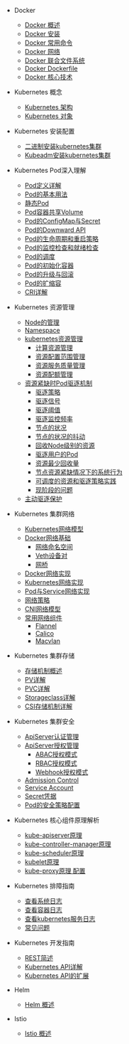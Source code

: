 * Docker
  * [Docker 概述](docker/01.overview.md)
  * [Docker 安装](docker/02.deploy.md)
  * [Docker 常用命令](docker/03.commands.md)
  * [Docker 网络](docker/04.network.md)
  * [Docker 联合文件系统](docker/05.unionfs.md)
  * [Docker Dockerfile](docker/06.dockerfile.md)
  * [Docker 核心技术](docker/07.component.md)

* Kubernetes 概念
  * [Kubernetes 架构](kubernetes/concepts/01.architecture.md)
  * [Kubernetes 对象](kubernetes/concepts/02.objects.md)

* Kubernetes 安装配置
  * [二进制安装kubernetes集群](kubernetes/deploy/01.binary.md)
  * [Kubeadm安装kubernetes集群](kubernetes/deploy/02.kubeadm.md)

* Kubernetes Pod深入理解
  * [Pod定义详解](kubernetes/configuration.md)
  * [Pod的基本用法](kubernetes/themes.md)
  * [静态Pod](kubernetes/plugins.md)
  * [Pod容器共享Volume](kubernetes/write-a-plugin.md)
  * [Pod的ConfigMap与Secret](kubernetes/markdown.md)
  * [Pod的Downward API](kubernetes/language-highlight.md)
  * [Pod的生命周期和重启策略](kubernetes/language-highlight.md)
  * [Pod的监控检查和就绪检查](kubernetes/language-highlight.md)
  * [Pod的调度](kubernetes/language-highlight.md)
  * [Pod的初始化容器](kubernetes/language-highlight.md)
  * [Pod的升级与回滚](kubernetes/language-highlight.md)
  * [Pod的扩缩容](kubernetes/language-highlight.md)
  * [CRI详解](kubernetes/write-a-plugin.md)

* Kubernetes 资源管理
  * [Node的管理](kubernetes/configuration.md)
  * [Namespace](kubernetes/configuration.md)
  * [kubernetes资源管理](kubernetes/configuration.md)
    * [计算资源管理](kubernetes/configuration.md)
    * [资源配置范围管理](kubernetes/configuration.md)
    * [资源服务质量管理](kubernetes/configuration.md)
    * [资源配额管理](kubernetes/configuration.md)
  * [资源紧缺时Pod驱逐机制](kubernetes/themes.md)
    * [驱逐策略](kubernetes/configuration.md)
    * [驱逐信号](kubernetes/configuration.md)
    * [驱逐阈值](kubernetes/configuration.md)
    * [驱逐监控频率](kubernetes/configuration.md)
    * [节点的状况](kubernetes/configuration.md)
    * [节点的状况的抖动](kubernetes/configuration.md)
    * [回收Node级别的资源](kubernetes/configuration.md)
    * [驱逐用户的Pod](kubernetes/configuration.md)
    * [资源最少回收量](kubernetes/configuration.md)
    * [节点资源紧缺情况下的系统行为](kubernetes/configuration.md)
    * [可调度的资源和驱逐策略实践](kubernetes/configuration.md)
    * [现阶段的问题](kubernetes/configuration.md)
  * [主动驱逐保护](kubernetes/plugins.md)

* Kubernetes 集群网络
  * [Kubernetes网络模型](kubernetes/configuration.md)
  * [Docker网络基础](kubernetes/themes.md)
    * [网络命名空间](kubernetes/themes.md)
    * [Veth设备对](kubernetes/themes.md)
    * [网桥](kubernetes/themes.md)
  * [Docker网络实现](kubernetes/plugins.md)
  * [Kubernetes网络实现](kubernetes/write-a-plugin.md)
  * [Pod与Service网络实现](kubernetes/markdown.md)
  * [网络策略](kubernetes/language-highlight.md)
  * [CNI网络模型](kubernetes/language-highlight.md)
  * [常用网络组件](kubernetes/language-highlight.md)
    * [Flannel](kubernetes/language-highlight.md)
    * [Calico](kubernetes/language-highlight.md)
    * [Macvlan](kubernetes/language-highlight.md)

* Kubernetes 集群存储
  * [存储机制概述](kubernetes/configuration.md)
  * [PV详解](kubernetes/themes.md)
  * [PVC详解](kubernetes/plugins.md)
  * [Storageclass详解](kubernetes/write-a-plugin.md)
  * [CSI存储机制详解](kubernetes/markdown.md)

* Kubernetes 集群安全
  * [ApiServer认证管理](kubernetes/configuration.md)
  * [ApiServer授权管理](kubernetes/themes.md)
    * [ABAC授权模式](kubernetes/themes.md)
    * [RBAC授权模式](kubernetes/themes.md)
    * [Webhook授权模式](kubernetes/themes.md)
  * [Admission Control](kubernetes/plugins.md)
  * [Service Account](kubernetes/write-a-plugin.md)
  * [Secret凭据](kubernetes/markdown.md)
  * [Pod的安全策略配置](kubernetes/language-highlight.md)

* Kubernetes 核心组件原理解析
  * [kube-apiserver原理](kubernetes/configuration.md)
  * [kube-controller-manager原理](kubernetes/themes.md)
  * [kube-scheduler原理](kubernetes/plugins.md)
  * [kubelet原理](kubernetes/write-a-plugin.md)
  * [kube-proxy原理 配置](kubernetes/markdown.md)

* Kubernetes 排障指南
  * [查看系统日志](kubernetes/configuration.md)
  * [查看容器日志](kubernetes/themes.md)
  * [查看kubernetes服务日志](kubernetes/plugins.md)
  * [常见问题](kubernetes/write-a-plugin.md)

* Kubernetes 开发指南
  * [REST简述](kubernetes/configuration.md)
  * [Kubernetes API详解](kubernetes/themes.md)
  * [Kubernetes API的扩展](kubernetes/plugins.md)

* Helm
  * [Helm 概述](helm/01.overview.md)

* Istio
  * [Istio 概述](istio/01.overview.md)

